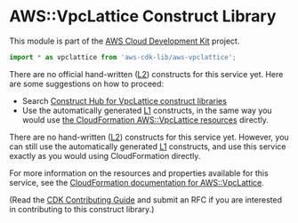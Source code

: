 # AWS::VpcLattice Construct Library


This module is part of the [AWS Cloud Development Kit](https://github.com/aws/aws-cdk) project.

```ts nofixture
import * as vpclattice from 'aws-cdk-lib/aws-vpclattice';
```

<!--BEGIN CFNONLY DISCLAIMER-->

There are no official hand-written ([L2](https://docs.aws.amazon.com/cdk/latest/guide/constructs.html#constructs_lib)) constructs for this service yet. Here are some suggestions on how to proceed:

- Search [Construct Hub for VpcLattice construct libraries](https://constructs.dev/search?q=vpclattice)
- Use the automatically generated [L1](https://docs.aws.amazon.com/cdk/latest/guide/constructs.html#constructs_l1_using) constructs, in the same way you would use [the CloudFormation AWS::VpcLattice resources](https://docs.aws.amazon.com/AWSCloudFormation/latest/UserGuide/AWS_VpcLattice.html) directly.


<!--BEGIN CFNONLY DISCLAIMER-->

There are no hand-written ([L2](https://docs.aws.amazon.com/cdk/latest/guide/constructs.html#constructs_lib)) constructs for this service yet. 
However, you can still use the automatically generated [L1](https://docs.aws.amazon.com/cdk/latest/guide/constructs.html#constructs_l1_using) constructs, and use this service exactly as you would using CloudFormation directly.

For more information on the resources and properties available for this service, see the [CloudFormation documentation for AWS::VpcLattice](https://docs.aws.amazon.com/AWSCloudFormation/latest/UserGuide/AWS_VpcLattice.html).

(Read the [CDK Contributing Guide](https://github.com/aws/aws-cdk/blob/main/CONTRIBUTING.md) and submit an RFC if you are interested in contributing to this construct library.)

<!--END CFNONLY DISCLAIMER-->
